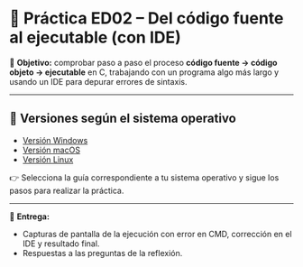 # 📘 Práctica ED02 – Del código fuente al ejecutable (con IDE)

📌 **Objetivo:** comprobar paso a paso el proceso **código fuente → código objeto → ejecutable** en C, trabajando con un programa algo más largo y usando un IDE para depurar errores de sintaxis.

---

## 🔹 Versiones según el sistema operativo

- [Versión Windows](versionWindows.md)  
- [Versión macOS](versionMac.md)  
- [Versión Linux](versionLinux.md)  

👉 Selecciona la guía correspondiente a tu sistema operativo y sigue los pasos para realizar la práctica.

---

📌 **Entrega:**

* Capturas de pantalla de la ejecución con error en CMD, corrección en el IDE y resultado final.
* Respuestas a las preguntas de la reflexión.
